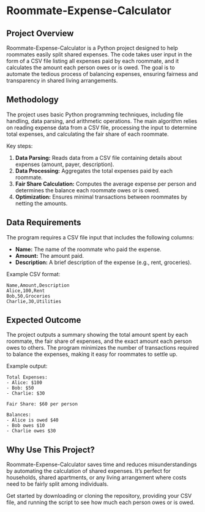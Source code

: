 # Roommate-Expense-Calculator

## Project Overview
Roommate-Expense-Calculator is a Python project designed to help roommates easily split shared expenses. The code takes user input in the form of a CSV file listing all expenses paid by each roommate, and it calculates the amount each person owes or is owed. The goal is to automate the tedious process of balancing expenses, ensuring fairness and transparency in shared living arrangements.

## Methodology
The project uses basic Python programming techniques, including file handling, data parsing, and arithmetic operations. The main algorithm relies on reading expense data from a CSV file, processing the input to determine total expenses, and calculating the fair share of each roommate. 

Key steps:
1. **Data Parsing:** Reads data from a CSV file containing details about expenses (amount, payer, description).
2. **Data Processing:** Aggregates the total expenses paid by each roommate.
3. **Fair Share Calculation:** Computes the average expense per person and determines the balance each roommate owes or is owed.
4. **Optimization:** Ensures minimal transactions between roommates by netting the amounts.

## Data Requirements
The program requires a CSV file input that includes the following columns:
- **Name:** The name of the roommate who paid the expense.
- **Amount:** The amount paid.
- **Description:** A brief description of the expense (e.g., rent, groceries).

Example CSV format:
```csv
Name,Amount,Description
Alice,100,Rent
Bob,50,Groceries
Charlie,30,Utilities
```

## Expected Outcome
The project outputs a summary showing the total amount spent by each roommate, the fair share of expenses, and the exact amount each person owes to others. The program minimizes the number of transactions required to balance the expenses, making it easy for roommates to settle up.

Example output:
```
Total Expenses:
- Alice: $100
- Bob: $50
- Charlie: $30

Fair Share: $60 per person

Balances:
- Alice is owed $40
- Bob owes $10
- Charlie owes $30
```

## Why Use This Project?
Roommate-Expense-Calculator saves time and reduces misunderstandings by automating the calculation of shared expenses. It’s perfect for households, shared apartments, or any living arrangement where costs need to be fairly split among individuals.

Get started by downloading or cloning the repository, providing your CSV file, and running the script to see how much each person owes or is owed.
